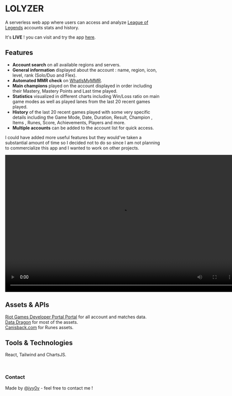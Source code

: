 # LOLYZER

A serverless web app where users can access and analyze [League of Legends](https://www.leagueoflegends.com/) accounts stats and history.

It's **LIVE** ! you can visit and try the app [here](https://lolyzer.ayoub-dev.com/).

## Features
- **Account search** on all available regions and servers.
- **General information** displayed about the account : name, region, icon, level, rank (Solo/Duo and Flex).
- **Automated MMR check** on [WhatIsMyMMR](https://whatismymmr.com).
- **Main champions** played on the account displayed in order including their Mastery, Mastery Points and Last time played.
- **Statistics** visualized in different charts including Win/Loss ratio on main game modes as well as played lanes from the last 20 recent games played.
- **History** of the last 20 recent games played with some very specific details including the Game Mode, Date, Duration, Result, Champion , Items , Runes, Score, Achievements, Players and more.
- **Multiple accounts** can be added to the account list for quick access.

I could have added more useful features but they would've taken a substantial amount of time so I decided not to do so since I am not planning to commercialize this app and I wanted to work on other projects.
<br />

<video width="748" height="443" src="assets/preview.mkv"></video>

## Assets & APIs
[Riot Games Developer Portal Portal](https://developer.riotgames.com/) for all account and matches data.<br />
[Data Dragon](https://developer.riotgames.com/docs/lol) for most of the assets.<br />
[Canisback.com](https://canisback.com/) for Runes assets.
<br />

## Tools & Technologies
React, Tailwind and ChartsJS.

<br />

### Contact
Made by [@iyy0v](https://www.ayoub-dev.com) - feel free to contact me !

